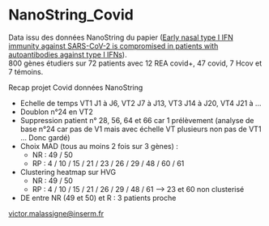 # NanoString_Covid
Data issu des données NanoString du papier ([Early nasal type I IFN immunity against SARS-CoV-2 is compromised in patients with autoantibodies against type I IFNs](https://doi.org/10.1084/jem.20211211)).  
800 gènes étudiers sur 72 patients avec 12 REA covid+, 47 covid, 7 Hcov et 7 témoins.  

Recap projet Covid données NanoString
- Echelle de temps VT1 J1 à J6, VT2 J7 à J13, VT3 J14 à J20, VT4 J21 à …
- Doublon n°24 en VT2
- Suppression patient n° 28, 56, 64 et 66 car 1 prélèvement (analyse de base n°24 car pas de V1 mais avec échelle VT plusieurs non pas de VT1 … Donc gardé)
- Choix MAD (tous au moins 2 fois sur 3 gènes) :
    - NR : 49 / 50 
    - RP : 4 / 10 / 15 / 21 / 23 / 26 / 29 / 48 / 60 / 61
- Clustering heatmap sur HVG 
    - NR : 49 / 50 
    - RP : 4 / 10 / 15 / 21 / 26 / 29 / 48 / 61  —> 23 et 60 non clusterisé
- DE entre NR (49 et 50) et R : 3 patients proche 

victor.malassigne@inserm.fr